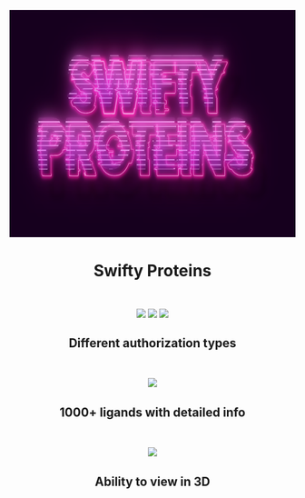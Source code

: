 <p align="center">
   <img src="https://github.com/gloomikon/Swifty_Proteins/blob/master/.gitmedia/launchScreenBackground.png?raw=true" height="400px">
    <h1 align="center">Swifty Proteins</h1>
    <br>
</p>
<p align="center">
  <img src="https://github.com/gloomikon/Swifty_Proteins/blob/master/.gitmedia/1.gif?raw=true" height="550px">
  <img src="https://github.com/gloomikon/Swifty_Proteins/blob/master/.gitmedia/2.gif?raw=true" height="550px">
  <img src="https://github.com/gloomikon/Swifty_Proteins/blob/master/.gitmedia/3.gif?raw=true" height="550px">
    <h2 align="center">Different authorization types</h2>
    <br>
</p>
<p align="center">
  <img src="https://github.com/gloomikon/Swifty_Proteins/blob/master/.gitmedia/4.gif?raw=true" height="550px">
    <h2 align="center">1000+ ligands with detailed info</h2>
    <br>
</p>
<p align="center">
  <img src="https://github.com/gloomikon/Swifty_Proteins/blob/master/.gitmedia/5.gif?raw=true" height="550px">
    <h2 align="center">Ability to view in 3D</h2>
    <br>
</p>
